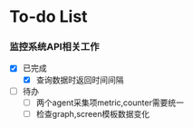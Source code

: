 # To-do List

### 监控系统API相关工作
- [x] 已完成
  - [x] 查询数据时返回时间间隔
- [ ] 待办
  - [ ] 两个agent采集项metric,counter需要统一
  - [ ] 检查graph,screen模板数据变化
